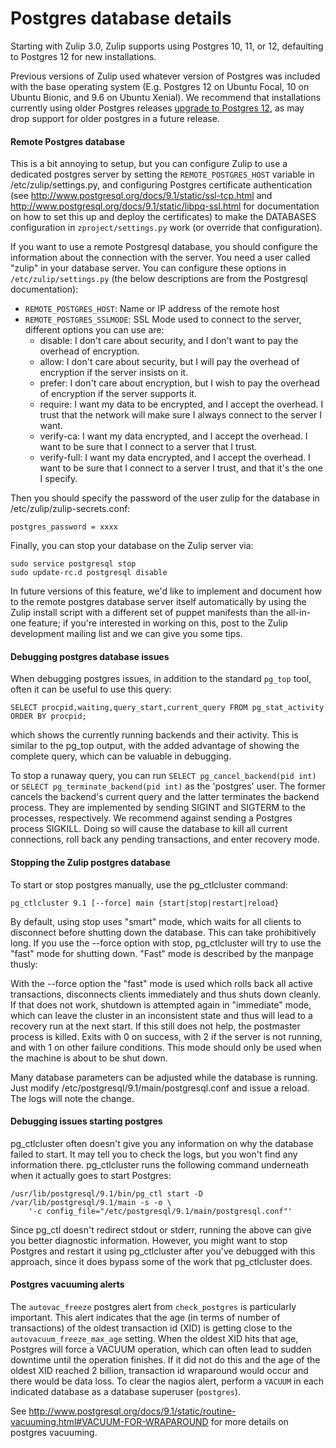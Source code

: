 Postgres database details
=========================

Starting with Zulip 3.0, Zulip supports using Postgres 10, 11, or 12,
defaulting to Postgres 12 for new installations.

Previous versions of Zulip used whatever version of Postgres was
included with the base operating system (E.g. Postgres 12 on Ubuntu
Focal, 10 on Ubuntu Bionic, and 9.6 on Ubuntu Xenial).  We recommend
that installations currently using older Postgres releases [upgrade to
Postgres 12][upgrade-postgres], as may drop support for older postgres
in a future release.

[upgrade-postgres]: ../production/upgrade-or-modify.html#upgrading-postgresql

#### Remote Postgres database

This is a bit annoying to setup, but you can configure Zulip to use a
dedicated postgres server by setting the `REMOTE_POSTGRES_HOST`
variable in /etc/zulip/settings.py, and configuring Postgres
certificate authentication (see
http://www.postgresql.org/docs/9.1/static/ssl-tcp.html and
http://www.postgresql.org/docs/9.1/static/libpq-ssl.html for
documentation on how to set this up and deploy the certificates) to
make the DATABASES configuration in `zproject/settings.py` work (or
override that configuration).

If you want to use a remote Postgresql database, you should configure
the information about the connection with the server. You need a user
called "zulip" in your database server. You can configure these
options in `/etc/zulip/settings.py` (the below descriptions are from the
Postgresql documentation):

* `REMOTE_POSTGRES_HOST`: Name or IP address of the remote host
* `REMOTE_POSTGRES_SSLMODE`: SSL Mode used to connect to the server,
  different options you can use are:
  * disable: I don't care about security, and I don't want to pay the
    overhead of encryption.
  * allow: I don't care about security, but I will pay the overhead of
    encryption if the server insists on it.
  * prefer: I don't care about encryption, but I wish to pay the
    overhead of encryption if the server supports it.
  * require: I want my data to be encrypted, and I accept the
    overhead. I trust that the network will make sure I always connect
    to the server I want.
  * verify-ca: I want my data encrypted, and I accept the overhead. I
    want to be sure that I connect to a server that I trust.
  * verify-full: I want my data encrypted, and I accept the
    overhead. I want to be sure that I connect to a server I trust,
    and that it's the one I specify.

Then you should specify the password of the user zulip for the
database in /etc/zulip/zulip-secrets.conf:

```
postgres_password = xxxx
```

Finally, you can stop your database on the Zulip server via:

```
sudo service postgresql stop
sudo update-rc.d postgresql disable
```

In future versions of this feature, we'd like to implement and
document how to the remote postgres database server itself
automatically by using the Zulip install script with a different set
of puppet manifests than the all-in-one feature; if you're interested
in working on this, post to the Zulip development mailing list and we
can give you some tips.

#### Debugging postgres database issues

When debugging postgres issues, in addition to the standard `pg_top`
tool, often it can be useful to use this query:

```
SELECT procpid,waiting,query_start,current_query FROM pg_stat_activity ORDER BY procpid;
```

which shows the currently running backends and their activity. This is
similar to the pg_top output, with the added advantage of showing the
complete query, which can be valuable in debugging.

To stop a runaway query, you can run `SELECT pg_cancel_backend(pid
int)` or `SELECT pg_terminate_backend(pid int)` as the 'postgres'
user. The former cancels the backend's current query and the latter
terminates the backend process. They are implemented by sending SIGINT
and SIGTERM to the processes, respectively.  We recommend against
sending a Postgres process SIGKILL. Doing so will cause the database
to kill all current connections, roll back any pending transactions,
and enter recovery mode.

#### Stopping the Zulip postgres database

To start or stop postgres manually, use the pg_ctlcluster command:

```
pg_ctlcluster 9.1 [--force] main {start|stop|restart|reload}
```

By default, using stop uses "smart" mode, which waits for all clients
to disconnect before shutting down the database. This can take
prohibitively long. If you use the --force option with stop,
pg_ctlcluster will try to use the "fast" mode for shutting
down. "Fast" mode is described by the manpage thusly:

  With the --force option the "fast" mode is used which rolls back all
  active transactions, disconnects clients immediately and thus shuts
  down cleanly. If that does not work, shutdown is attempted again in
  "immediate" mode, which can leave the cluster in an inconsistent state
  and thus will lead to a recovery run at the next start. If this still
  does not help, the postmaster process is killed. Exits with 0 on
  success, with 2 if the server is not running, and with 1 on other
  failure conditions. This mode should only be used when the machine is
  about to be shut down.

Many database parameters can be adjusted while the database is
running. Just modify /etc/postgresql/9.1/main/postgresql.conf and
issue a reload. The logs will note the change.

#### Debugging issues starting postgres

pg_ctlcluster often doesn't give you any information on why the
database failed to start. It may tell you to check the logs, but you
won't find any information there. pg_ctlcluster runs the following
command underneath when it actually goes to start Postgres:

```
/usr/lib/postgresql/9.1/bin/pg_ctl start -D /var/lib/postgresql/9.1/main -s -o \
    '-c config_file="/etc/postgresql/9.1/main/postgresql.conf"'
```

Since pg_ctl doesn't redirect stdout or stderr, running the above can
give you better diagnostic information. However, you might want to
stop Postgres and restart it using pg_ctlcluster after you've debugged
with this approach, since it does bypass some of the work that
pg_ctlcluster does.


#### Postgres vacuuming alerts

The `autovac_freeze` postgres alert from `check_postgres` is
particularly important.  This alert indicates that the age (in terms
of number of transactions) of the oldest transaction id (XID) is
getting close to the `autovacuum_freeze_max_age` setting.  When the
oldest XID hits that age, Postgres will force a VACUUM operation,
which can often lead to sudden downtime until the operation finishes.
If it did not do this and the age of the oldest XID reached 2 billion,
transaction id wraparound would occur and there would be data loss.
To clear the nagios alert, perform a `VACUUM` in each indicated
database as a database superuser (`postgres`).

See
http://www.postgresql.org/docs/9.1/static/routine-vacuuming.html#VACUUM-FOR-WRAPAROUND
for more details on postgres vacuuming.
